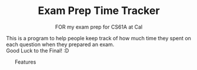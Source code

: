 # <h1 align="center">Exam Prep Time Tracker</h1>
<p align="center"> FOR my exam prep for CS61A at Cal </p>
This is a program to help people keep track of how much time they spent on each question when they prepared an exam. </br>
Good Luck to the Final! :D 

<ul>Features</ul>

